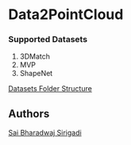 # Data2PointCloud

### Supported Datasets
1. 3DMatch
2. MVP
3. ShapeNet

[Datasets Folder Structure](https://github.com/bharadwajsirigadi/Data2PointCloud/wiki#folder-structure)

## Authors
<a href="https://github.com/bharadwajsirigadi/Data2PointCloud/graphs/contributors">
  Sai Bharadwaj Sirigadi
</a>



